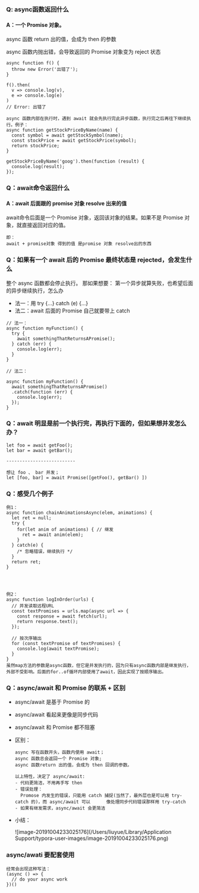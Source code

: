 ### Q: async函数返回什么
#### A：一个 Promise 对象。

async 函数 return 出的值，会成为 then 的参数

async 函数内抛出错，会导致返回的 Promise 对象变为 reject 状态

    async function f() {
      throw new Error('出错了');
    }
    
    f().then(
      v => console.log(v),
      e => console.log(e)
    )
    // Error: 出错了

```JS
async 函数内部在执行时，遇到 await 就会先执行完此异步函数，执行完之后再往下继续执行。例子：
async function getStockPriceByName(name) {
  const symbol = await getStockSymbol(name);
  const stockPrice = await getStockPrice(symbol);
  return stockPrice;
}

getStockPriceByName('goog').then(function (result) {
  console.log(result);
});
```



### Q：await命令返回什么

#### A：await 后面跟的 promise 对象 resolve 出来的值

await命令后面是一个 Promise 对象，返回该对象的结果。如果不是 Promise 对象，就直接返回对应的值。
    
    即：
    await + promise对象 得到的值 是promise 对象 resolve出的东西
### Q：如果有一个 await 后的 Promise 最终状态是 rejected，会发生什么
整个 async 函数都会停止执行。
那如果想要： 第一个异步就算失败，也希望后面的异步继续执行，怎么办
- 法一：用 try {...} catch (e) {...}
- 法二：await 后面的 Promise 自己就要带上 catch
```JS
// 法一：
async function myFunction() {
  try {
    await somethingThatReturnsAPromise();
  } catch (err) {
    console.log(err);
  }
}

// 法二：

async function myFunction() {
  await somethingThatReturnsAPromise()
  .catch(function (err) {
    console.log(err);
  });
}
```

### Q：await 明显是前一个执行完，再执行下面的，但如果想并发怎么办？

```JS
let foo = await getFoo();
let bar = await getBar();

--------------------------

想让 foo 、 bar 并发；
let [foo, bar] = await Promise([getFoo(), getBar() ])
```

### Q：感受几个例子

```JS
例1：
async function chainAnimationsAsync(elem, animations) {
  let ret = null;
  try {
    for(let anim of animations) { // 继发
      ret = await anim(elem);
    }
  } catch(e) {
    /* 忽略错误，继续执行 */
  }
  return ret;
}




例2：
async function logInOrder(urls) {
  // 并发读取远程URL
  const textPromises = urls.map(async url => {
    const response = await fetch(url);
    return response.text();
  });

  // 按次序输出
  for (const textPromise of textPromises) {
    console.log(await textPromise);
  }
}
虽然map方法的参数是async函数，但它是并发执行的，因为只有async函数内部是继发执行，外部不受影响。后面的for..of循环内部使用了await，因此实现了按顺序输出。
```

### Q：async/await 和 Promise 的联系 + 区别

- async/await 是基于 Promise 的

- async/await 看起来更像是同步代码

- async/await 和 Promise 都不阻塞

- 区别：

  ```JS
  async 写在函数开头，函数内使用 await；
  async 函数总会返回一个 Promise 对象;
  async 函数return 出的值，会成为 then 回调的参数。
  
  以上特性，决定了 async/await:
  - 代码更简洁，不用再手写 then
  - 错误处理：
  	Promose 内发生的错误，只能用 catch 捕捉(当然了，最外层也是可以用 try-catch 的)，而 async/await 可以    	像处理同步代码错误那样用 try-catch
  - 如果有继发需求，async/await 会更简洁
  ```

- 小结：

  ![image-20191004233025176](/Users/liuyue/Library/Application Support/typora-user-images/image-20191004233025176.png)

### async/awati 要配套使用

```JS
经常会出现这种写法：
(async () => {
  // do your async work
})()
```

